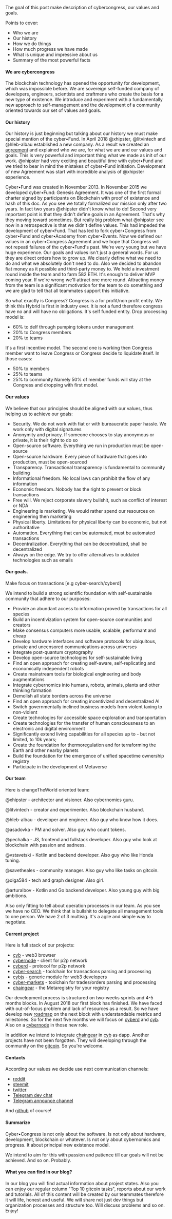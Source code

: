 The goal of this post make description of cybercongress, our values and goals.


Points to cover:
- Who we are
- Our history
- How we do things
- How much progress we have made
- What is unique and impressive about us
- Summary of the most powerful facts

#### We are cybercongress
The blockchain technology has opened the opportunity for development, which was impossible before. We are sovereign self-funded company of developers, engineers, scientists and craftmens who create the basis for a new type of existence. We introduce and experiment with a fundamentally new approach to self-management and the development of a community oriented towards our set of values and goals.

#### Our history
Our history is just beginning but talking about our history we must make special mention of the cyber•Fund. In April 2018 @xhipster, @litvintech and @hleb-albau established a new company. As a result we created an [agreement](https://github.com/cybercongress/congress/blob/master/agreement.md) and explained who we are, for what we are and our values and goals. This is very powerful and important thing what we made as init of our work. @xhipster had very exciting and beautiful time with cyber•Fund and we tried to bear in mind the mistakes of cyber•Fund initiation. Development of new Agreement was start with incredible analysis of @xhipster experience. 

Cyber•Fund was created in November 2013. In November 2015 we developed cyber•Fund: Genesis Agreement. It was one of the first formal charter signed by participants on Blockchain with proof of existence and hash of this doc. As you see we totally formalized our mission only after two years. In fact two years @xhipster didn't know what to do! Second very important point is that they didn't define goals in an Agreement. That's why they moving toward sometimes. But really big problem what @xhipster see now in a retrospective is that we didn't define values. This had impeded the development of cyber•Fund. That has led to fork cyber•Congress from cyber•Fund and cyber•Academy from cyber•Events. Now we defined our values in an cyber•Congress Agreement and we hope that Congress will not repeati failures of the cyber•Fund's past. We're very young but we have huge experience. Our goals and values isn't just a general words. For us they are direct orders how to grow up. We clearly define what we need to do and what we absolutely don't need to do. Also we decided to abandon fiat money as it possible and third-party money to. We held a investment round inside the team and to farm 582 ETH. It's enough to deliver MVP coming year. If we're wrong we'll attract one more round. Attracting money from the team is a significant motivation for the team to do something and we are glad to tell that all teammates support this initiative.

So what exactly is Congress? Congress is a for profit/non profit entity. We think this Hybrid is first in industry ever. It is not a fund therefore congress have no and will have no obligations. It's self funded entity. Drop processing model is:
  - 60% to delf through pumping tokens under management
  - 20% to Congress members
  - 20% to teams

It's a first incentive model. The second one is working then Congress member want to leave Congress or Congress decide to liquidate itself. In those cases:
  - 50% to members
  - 25% to teams
  - 25% to community
  Namely 50% of member funds will stay at the Congress and dropping with first model.

#### Our values
We believe that our principles should be aligned with our values, thus helping us to achieve our goals:

- Security. We do not work with fiat or with bureaucratic paper hassle. We work only with digital signatures
- Anonymity and privacy. If someone chooses to stay anonymous or private, it is their right to do so
- Open-source software. Everything we run in production must be open-source
- Open-source hardware. Every piece of hardware that goes into production, must be open-sourced
- Transparency. Transactional transparency is fundamental to community building
- Informational freedom. No local laws can prohibit the flow of any information
- Economic freedom. Nobody has the right to prevent or block transactions
- Free will. We reject corporate slavery bullshit, such as conflict of interest or NDA
- Engineering is marketing. We would rather spend our resources on engineering then marketing
- Physical liberty. Limitations for physical liberty can be economic, but not authoritative
- Automation. Everything that can be automated, must be automated transactions
- Decentralization. Everything that can be decentralized, shall be decentralized
- Always on the edge. We try to offer alternatives to outdated technologies such as emails

#### Our goals.
Make focus on transactions [e.g cyber-search/cyberd]

We intend to build a strong scientific foundation with self-sustainable community that adhere to our purposes:

  - Provide an abundant access to information proved by transactions for all species
  - Build an incentivization system for open-source communities and creators
  - Make consensus computers more usable, scalable, performant and cheap
  - Develop hardware interfaces and software protocols for ubiquitous, private and uncensored communications across universes
  - Integrate post-quantum cryptography
  - Develop open-source technologies for self-sustainable living
  - Find an open approach for creating self-aware, self-replicating and economically independent robots
  - Create mainstream tools for biological engineering and body augmentations
  - Integrate cybernomics into humans, robots, animals, plants and other thinking formation
  - Demolish all state borders across the universe
  - Find an open approach for creating incentivized and decentralized AI
  - Switch governmentally inclined business models from violent taxing to non-violent
  - Create technologies for accessible space exploration and transportation
  - Create technologies for the transfer of human consciousness to an electronic and digital environment
  - Significantly extend living capabilities for all species up to - but not limited, to 10k years;
  - Create the foundation for thermoregulation and for terraforming the Earth and other nearby planets
  - Build the foundation for the emergence of unified spacetime ownership registry
  - Participate in the development of Metaverse

#### Our team
Here is changeTheWorld oriented team:

@xhipster - architector and visioner. Also cybernomics guru.

@litvintech - creator and experimenter. Also blockchain husband.

@hleb-albau - developer and engineer. Also guy who know how it does.

@asadovka - PM and solver. Also guy who count tokens.

@pechalka - JS, frontend and fullstack developer. Also guy who look at blockchain with passion and sadness.

@vstavetski - Kotlin and backend developer. Also guy who like Honda tuning.

@savetheales - community manager. Also guy who like tasks on gitcoin.

@olga584 - tech and graph designer. Also girl.

@arturalbov - Kotlin and Go backend developer. Also young guy with big ambitions.

Also only fitting to tell about operation processes in our team. As you see we have no CEO. We think that is bullshit to delegate all management tools to one person. We have 2 of 3 multisig. It's a agile and simple way to negotiate.

#### Current project
Here is full stack of our projects:
- [cyb](https://github.com/cybercongress/cyb) - web3 browser
- [cybernode](https://github.com/cybercongress/cybernode) - client for p2p network
- [cyberd](https://github.com/cybercongress/cyberd) - protocol for p2p network
- [cyber-search](https://github.com/cybercongress/cyber-search) - toolchain for transactions parsing and processing
- [cybjs](https://github.com/cybercongress/cyb-js) - generic module for web3 developers
- [cyber-markets](https://github.com/cybercongress/cyber-markets) - toolchain for trades/orders parsing and processing
- [chaingear](https://github.com/cybercongress/chaingear) - the Metaregistry for your registry

Our development process is structured on two-weeks sprints and 4-5 months blocks. In August 2018 our first block has finished. We have faced with out-of-focus problem and lack of resources as a result. So we have develop new [roadmap](https://github.com/cybercongress/congress/blob/master/Reports/second-block.md) on the next block with understandable metrics and milestones. So for the next five months we will focus on [cyberd](https://github.com/cybercongress/cyberd) and [cyb](https://github.com/cybercongress/cyb). Also on a [cybernode](https://github.com/cybercongress/cybernode) in those new role.

In addition we intend to integrate [chaingear](https://github.com/cybercongress/chaingear) in [cyb](https://github.com/cybercongress/cyb) as dapp. Another projects have not been forgotten. They will developing through the community on the [gitcoin](https://gitcoin.co/). So you're welcome.

#### Contacts
According our values we decide use next communication channels:

- [reddit](https://www.reddit.com/r/cybercongress)
- [steemit](https://steemit.com/@cybercongress)
- [twitter](https://twitter.com/cyber_devs)
- [Telegram dev chat](https://t.me/fuckgoogle)
- [Telegram announce channel](https://t.me/cybercongress)

And [github](https://github.com/cybercongress) of course!

#### Summarize
Cyber•Congress is not only about the software. Is not only about hardware, development, blockchain or whatever. Is not only about cybernomics and progress. It about principal new existence model.

We intend to aim for this with passion and patience till our goals will not be achieved. And so on. Probably.

#### What you can find in our blog?

In our blog you will find actual information about project states. Also you can enjoy our regular column "Top 10 gitcoin tasks", reports about our work and tutorials. All of this content will be created by our teammates therefore it will life, honest and useful.
We will share not just dev things but organization processes and structure too. Will discuss problems and so on.
Enjoy!
